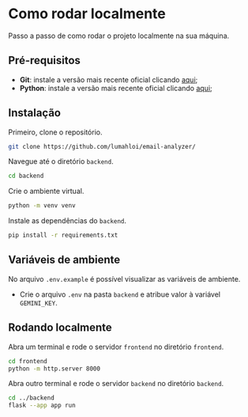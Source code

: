 # Como rodar localmente
Passo a passo de como rodar o projeto localmente na sua máquina.

## Pré-requisitos
- **Git**: instale a versão mais recente oficial clicando [aqui](https://git-scm.com/downloads);
- **Python**: instale a versão mais recente oficial clicando [aqui](https://www.python.org/downloads/);

## Instalação
Primeiro, clone o repositório.
```bash
git clone https://github.com/lumahloi/email-analyzer/
```

Navegue até o diretório ```backend```.
```bash
cd backend
```

Crie o ambiente virtual.
```bash
python -m venv venv
```

Instale as dependências do ``backend``.
```bash
pip install -r requirements.txt
```

## Variáveis de ambiente
No arquivo ```.env.example``` é possível visualizar as variáveis de ambiente.
- Crie o arquivo ```.env``` na pasta ```backend``` e atribue valor à variável ```GEMINI_KEY```.

## Rodando localmente
Abra um terminal e rode o servidor ```frontend``` no diretório ```frontend```.
```bash
cd frontend
python -m http.server 8000
```

Abra outro terminal e rode o servidor ```backend``` no diretório ```backend```.
```bash
cd ../backend
flask --app app run
```

